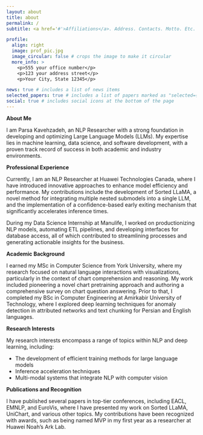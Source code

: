 ```yaml
---
layout: about
title: about
permalink: /
subtitle: <a href='#'>Affiliations</a>. Address. Contacts. Motto. Etc.

profile:
  align: right
  image: prof_pic.jpg
  image_circular: false # crops the image to make it circular
  more_info: >
    <p>555 your office number</p>
    <p>123 your address street</p>
    <p>Your City, State 12345</p>

news: true # includes a list of news items
selected_papers: true # includes a list of papers marked as "selected={true}"
social: true # includes social icons at the bottom of the page
---
```


**About Me**

I am Parsa Kavehzadeh, an NLP Researcher with a strong foundation in developing and optimizing Large Language Models (LLMs). My expertise lies in machine learning, data science, and software development, with a proven track record of success in both academic and industry environments.

**Professional Experience**

Currently, I am an NLP Researcher at Huawei Technologies Canada, where I have introduced innovative approaches to enhance model efficiency and performance. My contributions include the development of Sorted LLaMA, a novel method for integrating multiple nested submodels into a single LLM, and the implementation of a confidence-based early exiting mechanism that significantly accelerates inference times.

During my Data Science Internship at Manulife, I worked on productionizing NLP models, automating ETL pipelines, and developing interfaces for database access, all of which contributed to streamlining processes and generating actionable insights for the business.

**Academic Background**

I earned my MSc in Computer Science from York University, where my research focused on natural language interactions with visualizations, particularly in the context of chart comprehension and reasoning. My work included pioneering a novel chart pretraining approach and authoring a comprehensive survey on chart question answering. Prior to that, I completed my BSc in Computer Engineering at Amirkabir University of Technology, where I explored deep learning techniques for anomaly detection in attributed networks and text chunking for Persian and English languages.

**Research Interests**

My research interests encompass a range of topics within NLP and deep learning, including:

* The development of efficient training methods for large language models
* Inference acceleration techniques
* Multi-modal systems that integrate NLP with computer vision

**Publications and Recognition**

I have published several papers in top-tier conferences, including EACL, EMNLP, and EuroVis, where I have presented my work on Sorted LLaMA, UniChart, and various other topics. My contributions have been recognized with awards, such as being named MVP in my first year as a researcher at Huawei Noah’s Ark Lab.
